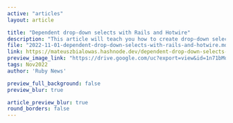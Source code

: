```yaml
---
active: "articles"
layout: article

title: "Dependent drop-down selects with Rails and Hotwire"
description: "This article will teach you how to create drop-down selects with Rails and Hotwire."
file: "2022-11-01-dependent-drop-down-selects-with-rails-and-hotwire.md"
link: https://mateuszbialowas.hashnode.dev/dependent-drop-down-selects-with-rails-and-hotwire 
preview_image_link: "https://drive.google.com/uc?export=view&id=1n71bMqj1uSpxlF_0XRqOMvtC3WjWYx-d"
tags: Nov2022
author: 'Ruby News'

preview_full_background: false
preview_blur: true

article_preview_blur: true
round_borders: false
---
```

